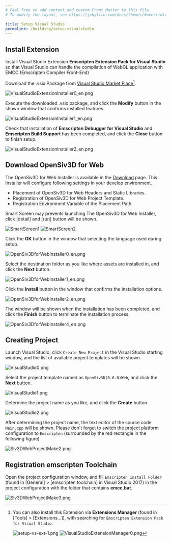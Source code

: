 ```yaml
---
# Feel free to add content and custom Front Matter to this file.
# To modify the layout, see https://jekyllrb.com/docs/themes/#overriding-theme-defaults

title: Setup Visual Studio
permalink: /building/setup-visualstudio
---
```


## Install Extension

Install Visual Studio Extension **Emscripten Extension Pack for Visual Studio** so that Visual Studio can handle the compilation of WebGL application with EMCC (Emscripten Compiler Front-End)

Download the .vsix Package from [Visual Studio Market Place](https://marketplace.visualstudio.com/items?itemName=KamenokoSoft.emscripten-extensions)[^install-via-extension-manager].

![VisualStudioExtensionInstaller0_en.png](/assets/img/building/setup-visualstudio/VisualStudioExtensionInstaller0_en.png)

Execute the downloaded .vsix package, and click the **Modify** button in the shown window that confirms installed features.

![VisualStudioExtensionInstaller1_en.png](/assets/img/building/setup-visualstudio/VisualStudioExtensionInstaller1_en.png)

Check that installation of **Emscripten Debugger for Visual Studio** and **Emscripten Build Support** has been completed, and click the **Close** button to finish setup.

![VisualStudioExtensionInstaller2_en.png](/assets/img/building/setup-visualstudio/VisualStudioExtensionInstaller2_en.png)

[^install-via-extension-manager]: You can also install this Extension via **Extensions Manager** (found in [Tools] > [Extensions...]), with searching for `Emscripten Extension Pack for Visual Studio`.

    ![setup-vs-ext-1.png](/assets/img/building/setup-visualstudio/setup-vs-ext-1.png)
    ![VisualStudioExtensionManager0.png](/assets/img/building/setup-visualstudio/VisualStudioExtensionManager0.png)

## Download OpenSiv3D for Web

The OpenSiv3D for Web Installer is available in the [Download](/download) page.
This Installer will configure following settings in your develop environment.

- Placement of OpenSiv3D for Web Headers and Static Libraries.
- Registration of OpenSiv3D for Web Project Template.
- Registration Environment Variable of the Placement Path

Smart Screen may prevents launching The OpenSiv3D for Web Installer, click \[detail\] and \[run\] button will be shown.

![SmartScreen1](/assets/img/building/setup-visualstudio/smart-screen-guard-1.png)
![SmartScreen2](/assets/img/building/setup-visualstudio/smart-screen-guard-2.png)

Click the **OK** button in the window that selecting the language used during setup.

![OpenSiv3DforWebInstaller0_en.png](/assets/img/building/setup-visualstudio/OpenSiv3DforWebInstaller0_en.png)

Select the destination folder as you like where assets are installed in, and click the **Next** button.

![OpenSiv3DforWebInstaller1_en.png](/assets/img/building/setup-visualstudio/OpenSiv3DforWebInstaller1_en.png)

Click the **Install** button in the window that confirms the installation options.

![OpenSiv3DforWebInstaller2_en.png](/assets/img/building/setup-visualstudio/OpenSiv3DforWebInstaller2_en.png)

The window will be shown when the installation has been completed, and click the **Finish** button to terminate the installation process.

![OpenSiv3DforWebInstaller4_en.png](/assets/img/building/setup-visualstudio/OpenSiv3DforWebInstaller4_en.png)

## Creating Project

Launch Visual Studio, click `Create New Project` in the Visual Studio starting window,
and the list of available project templates will be shown.

![VisualStudio0.png](/assets/img/building/setup-visualstudio/VisualStudio0.png)

Select the project template named as `OpenSiv3D(0.6.0)Web`, and click the **Next** button.

![VisualStudio1.png](/assets/img/building/setup-visualstudio/VisualStudio1.png)

Determine the project name as you like, and click the **Create** button.

![VisualStudio2.png](/assets/img/building/setup-visualstudio/VisualStudio2.png)

After determining the project name, the text editor of the source code `Main.cpp` will be shown.
Please don't forget to switch the project platform configuration to `Emscripten` (surrounded by the red rectangle in the following figure)

![Siv3DWebProjectMake2.png](/assets/img/building/setup-visualstudio/setup-vs-platform.png)

## Registration emscripten Toolchain

Open the project configuration window, and fill `Emscripten Install Folder` (found in [General] > [emscripten toolchain] in Visual Studio 2017) in the project configuration with the folder that contains **emcc.bat**.

![Siv3DWebProjectMake3.png](https://qiita-image-store.s3.ap-northeast-1.amazonaws.com/0/158514/74993f9c-8ff4-e500-3521-8f0e7748a403.png)
